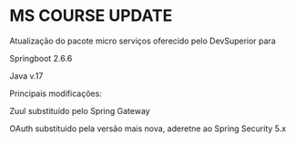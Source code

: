 # MS COURSE UPDATE #

Atualização do pacote micro serviços oferecido pelo DevSuperior para

Springboot 2.6.6

Java v.17

Principais modificações:

Zuul substituído pelo Spring Gateway

OAuth substituido pela versão mais nova, aderetne ao Spring Security 5.x